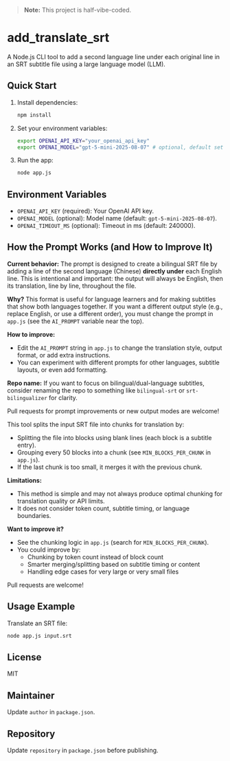 > **Note:** This project is half-vibe-coded.

# add_translate_srt

A Node.js CLI tool to add a second language line under each original line in an SRT subtitle file using a large language model (LLM).

## Quick Start

1. Install dependencies:
   ```bash
   npm install
   ```
2. Set your environment variables:
   ```bash
   export OPENAI_API_KEY="your_openai_api_key"
   export OPENAI_MODEL="gpt-5-mini-2025-08-07" # optional, default set in code
   ```
3. Run the app:
   ```bash
   node app.js
   ```

## Environment Variables
- `OPENAI_API_KEY` (required): Your OpenAI API key.
- `OPENAI_MODEL` (optional): Model name (default: `gpt-5-mini-2025-08-07`).
- `OPENAI_TIMEOUT_MS` (optional): Timeout in ms (default: 240000).



## How the Prompt Works (and How to Improve It)

**Current behavior:**
The prompt is designed to create a bilingual SRT file by adding a line of the second language (Chinese) **directly under** each English line. This is intentional and important: the output will always be English, then its translation, line by line, throughout the file.

**Why?**
This format is useful for language learners and for making subtitles that show both languages together. If you want a different output style (e.g., replace English, or use a different order), you must change the prompt in `app.js` (see the `AI_PROMPT` variable near the top).

**How to improve:**
- Edit the `AI_PROMPT` string in `app.js` to change the translation style, output format, or add extra instructions.
- You can experiment with different prompts for other languages, subtitle layouts, or even add formatting.

**Repo name:**
If you want to focus on bilingual/dual-language subtitles, consider renaming the repo to something like `bilingual-srt` or `srt-bilingualizer` for clarity.

Pull requests for prompt improvements or new output modes are welcome!

This tool splits the input SRT file into chunks for translation by:

- Splitting the file into blocks using blank lines (each block is a subtitle entry).
- Grouping every 50 blocks into a chunk (see `MIN_BLOCKS_PER_CHUNK` in `app.js`).
- If the last chunk is too small, it merges it with the previous chunk.

**Limitations:**
- This method is simple and may not always produce optimal chunking for translation quality or API limits.
- It does not consider token count, subtitle timing, or language boundaries.

**Want to improve it?**
- See the chunking logic in `app.js` (search for `MIN_BLOCKS_PER_CHUNK`).
- You could improve by:
   - Chunking by token count instead of block count
   - Smarter merging/splitting based on subtitle timing or content
   - Handling edge cases for very large or very small files

Pull requests are welcome!

## Usage Example
Translate an SRT file:
```bash
node app.js input.srt
```

## License
MIT

## Maintainer
Update `author` in `package.json`.

## Repository
Update `repository` in `package.json` before publishing.
